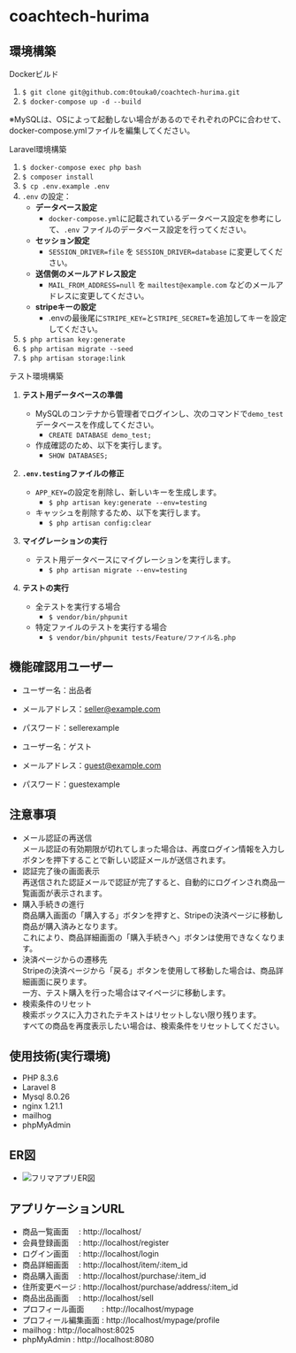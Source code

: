 # coachtech-hurima

## 環境構築
Dockerビルド

1. `$ git clone git@github.com:0touka0/coachtech-hurima.git`
2. `$ docker-compose up -d --build`

※MySQLは、OSによって起動しない場合があるのでそれぞれのPCに合わせて、docker-compose.ymlファイルを編集してください。

Laravel環境構築

1. `$ docker-compose exec php bash`
2. `$ composer install`
3. `$ cp .env.example .env`<br>
4. `.env` の設定：
   - **データベース設定**
     - `docker-compose.yml`に記載されているデータベース設定を参考にして、`.env` ファイルのデータベース設定を行ってください。
   - **セッション設定**
     - `SESSION_DRIVER=file` を `SESSION_DRIVER=database` に変更してください。
   - **送信側のメールアドレス設定**
     - `MAIL_FROM_ADDRESS=null` を `mailtest@example.com` などのメールアドレスに変更してください。
   - **stripeキーの設定**
	 - .envの最後尾に`STRIPE_KEY=`と`STRIPE_SECRET=`を追加してキーを設定してください。
5. `$ php artisan key:generate`
6. `$ php artisan migrate --seed`
7. `$ php artisan storage:link`

テスト環境構築

1. **テスト用データベースの準備**
   - MySQLのコンテナから管理者でログインし、次のコマンドで`demo_test`データベースを作成してください。
     - `CREATE DATABASE demo_test;`
   - 作成確認のため、以下を実行します。
     - `SHOW DATABASES;`

2. **`.env.testing`ファイルの修正**
   - `APP_KEY=`の設定を削除し、新しいキーを生成します。
     - `$ php artisan key:generate --env=testing`
   - キャッシュを削除するため、以下を実行します。
     - `$ php artisan config:clear`

3. **マイグレーションの実行**
   - テスト用データベースにマイグレーションを実行します。
     - `$ php artisan migrate --env=testing`

4. **テストの実行**
   - 全テストを実行する場合
     - `$ vendor/bin/phpunit`
   - 特定ファイルのテストを実行する場合
     - `$ vendor/bin/phpunit tests/Feature/ファイル名.php`

## 機能確認用ユーザー
- ユーザー名：出品者
- メールアドレス：seller@example.com
- パスワード：sellerexample

- ユーザー名：ゲスト
- メールアドレス：guest@example.com
- パスワード：guestexample

## 注意事項
- メール認証の再送信<br>
メール認証の有効期限が切れてしまった場合は、再度ログイン情報を入力しボタンを押下することで新しい認証メールが送信されます。
- 認証完了後の画面表示<br>
再送信された認証メールで認証が完了すると、自動的にログインされ商品一覧画面が表示されます。
- 購入手続きの進行<br>
商品購入画面の「購入する」ボタンを押すと、Stripeの決済ページに移動し商品が購入済みとなります。<br>これにより、商品詳細画面の「購入手続きへ」ボタンは使用できなくなります。
- 決済ページからの遷移先<br>
Stripeの決済ページから「戻る」ボタンを使用して移動した場合は、商品詳細画面に戻ります。<br>一方、テスト購入を行った場合はマイページに移動します。
- 検索条件のリセット<br>
検索ボックスに入力されたテキストはリセットしない限り残ります。<br>すべての商品を再度表示したい場合は、検索条件をリセットしてください。

## 使用技術(実行環境)
- PHP 8.3.6
- Laravel 8
- Mysql 8.0.26
- nginx 1.21.1
- mailhog
- phpMyAdmin

## ER図
- ![フリマアプリER図](https://github.com/user-attachments/assets/cc4239f5-70b7-4a45-b3c1-e995bfc6c3a8)

## アプリケーションURL
- 商品一覧画面　 : http://localhost/
- 会員登録画面　 : http://localhost/register
- ログイン画面　 : http://localhost/login
- 商品詳細画面　 : http://localhost/item/:item_id
- 商品購入画面　 : http://localhost/purchase/:item_id
- 住所変更ページ : http://localhost/purchase/address/:item_id
- 商品出品画面　 : http://localhost/sell
- プロフィール画面　　 : http://localhost/mypage
- プロフィール編集画面 : http://localhost/mypage/profile
- mailhog    : http://localhost:8025
- phpMyAdmin : http://localhost:8080